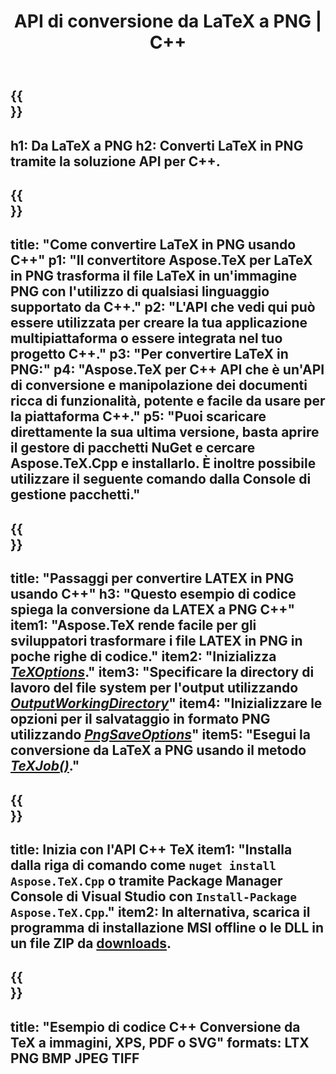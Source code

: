 ﻿---
translation: true
template: /_templates/_conversion-child-cpp.md
title: API di conversione da LaTeX a PNG | C++
description: Funzionalità di conversione da LaTeX a PNG. Integra questa libreria C++ in locale nel tuo progetto o usa applicazioni multipiattaforma per convertire LaTeX in PNG.
keywords: da latex a png api cpp, latex2png integra c++
url: /cpp/conversion/latex-to-png/
family: tex
platformtag: cpp
feature: conversion
informat: LATEX
outformat: PNG
otherformats: PNG JPEG TIFF PDF SVG XPS
---

{{<section banner>}}
---
h1: Da LaTeX a PNG
h2: Converti LaTeX in PNG tramite la soluzione API per C++.
---

{{<section overview>}}
---
title: "Come convertire LaTeX in PNG usando C++"
p1: "Il convertitore Aspose.TeX per LaTeX in PNG trasforma il file LaTeX in un'immagine PNG con l'utilizzo di qualsiasi linguaggio supportato da C++."
p2: "L'API che vedi qui può essere utilizzata per creare la tua applicazione multipiattaforma o essere integrata nel tuo progetto C++."
p3: "Per convertire LaTeX in PNG:"
p4: "Aspose.TeX per C++ API che è un'API di conversione e manipolazione dei documenti ricca di funzionalità, potente e facile da usare per la piattaforma C++."
p5: "Puoi scaricare direttamente la sua ultima versione, basta aprire il gestore di pacchetti NuGet e cercare Aspose.TeX.Cpp e installarlo. È inoltre possibile utilizzare il seguente comando dalla Console di gestione pacchetti."
---

{{<section feature1>}}
---
title: "Passaggi per convertire LATEX in PNG usando C++"
h3: "Questo esempio di codice spiega la conversione da LATEX a PNG C++"
item1: "Aspose.TeX rende facile per gli sviluppatori trasformare i file LATEX in PNG in poche righe di codice."
item2: "Inizializza [*TeXOptions*](https://reference.aspose.com/tex/cpp/class/aspose.te_x.te_x_options)."
item3: "Specificare la directory di lavoro del file system per l'output utilizzando [*OutputWorkingDirectory*](https://reference.aspose.com/tex/cpp/class/aspose.te_x.te_x_options#aa4f4ea6dab7db5ba1b40800495f16f63)"
item4: "Inizializzare le opzioni per il salvataggio in formato PNG utilizzando [*PngSaveOptions*](https://reference.aspose.com/tex/cpp/class/aspose.te_x.presentation.image.png_save_options)"
item5: "Esegui la conversione da LaTeX a PNG usando il metodo [*TeXJob()*](https://reference.aspose.com/tex/cpp/class/aspose.te_x.te_x_job)."
---

{{<section feature2>}}
---
title: Inizia con l'API C++ TeX
item1: "Installa dalla riga di comando come ```nuget install Aspose.TeX.Cpp``` o tramite Package Manager Console di Visual Studio con ```Install-Package Aspose.TeX.Cpp```."
item2: In alternativa, scarica il programma di installazione MSI offline o le DLL in un file ZIP da [downloads](https://releases.aspose.com/tex/cpp).
---

{{<section widget>}}
---
title: "Esempio di codice C++ Conversione da TeX a immagini, XPS, PDF o SVG"
formats: LTX PNG BMP JPEG TIFF
---
